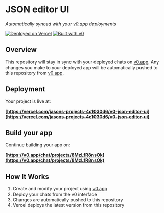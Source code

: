 # JSON editor UI

*Automatically synced with your [v0.app](https://v0.app) deployments*

[![Deployed on Vercel](https://img.shields.io/badge/Deployed%20on-Vercel-black?style=for-the-badge&logo=vercel)](https://vercel.com/jasons-projects-4c1030d6/v0-json-editor-ui)
[![Built with v0](https://img.shields.io/badge/Built%20with-v0.app-black?style=for-the-badge)](https://v0.app/chat/projects/8MzLfR8nsOk)

## Overview

This repository will stay in sync with your deployed chats on [v0.app](https://v0.app).
Any changes you make to your deployed app will be automatically pushed to this repository from [v0.app](https://v0.app).

## Deployment

Your project is live at:

**[https://vercel.com/jasons-projects-4c1030d6/v0-json-editor-ui](https://vercel.com/jasons-projects-4c1030d6/v0-json-editor-ui)**

## Build your app

Continue building your app on:

**[https://v0.app/chat/projects/8MzLfR8nsOk](https://v0.app/chat/projects/8MzLfR8nsOk)**

## How It Works

1. Create and modify your project using [v0.app](https://v0.app)
2. Deploy your chats from the v0 interface
3. Changes are automatically pushed to this repository
4. Vercel deploys the latest version from this repository
